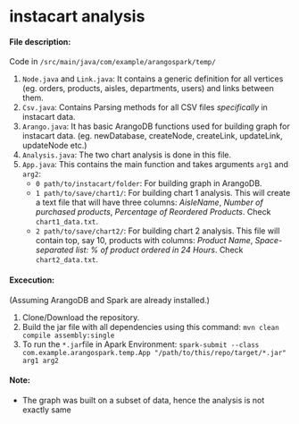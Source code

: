 # instacart analysis

#### File description: 

Code in `/src/main/java/com/example/arangospark/temp/`

1. `Node.java` and `Link.java`: It contains a generic definition for all vertices (eg. orders, products, aisles, departments, users) and links between them. 
2. `Csv.java`: Contains Parsing methods for all CSV files *specifically* in instacart data.
3. `Arango.java`: It has basic ArangoDB functions used for building graph for instacart data. (eg. newDatabase, createNode, createLink, updateLink, updateNode etc.)
4. `Analysis.java`: The two chart analysis is done in this file. 
5. `App.java`: This contains the main function and takes arguments `arg1` and `arg2`: 
    * `0 path/to/instacart/folder`: For building graph in ArangoDB.
    * `1 path/to/save/chart1/`: For building chart 1 analysis. 
    This will create a text file that will have three columns: *AisleName*, *Number of purchased products*, *Percentage of Reordered Products*. Check `chart1_data.txt`.
    * `2 path/to/save/chart2/`: For building chart 2 analysis. 
    This file will contain top, say 10, products with columns: *Product Name*, *Space-separated list: % of product ordered in 24 Hours*. Check `chart2_data.txt`. 

#### Excecution:
(Assuming ArangoDB and Spark are already installed.) 
1. Clone/Download the repository.
2. Build the jar file with all dependencies using this command:
    `mvn clean compile assembly:single`
3. To run the `*.jar`file in Apark Environment:
    `spark-submit --class com.example.arangospark.temp.App "/path/to/this/repo/target/*.jar" arg1 arg2`
    
#### Note:
* The graph was built on a subset of data, hence the analysis is not exactly same
